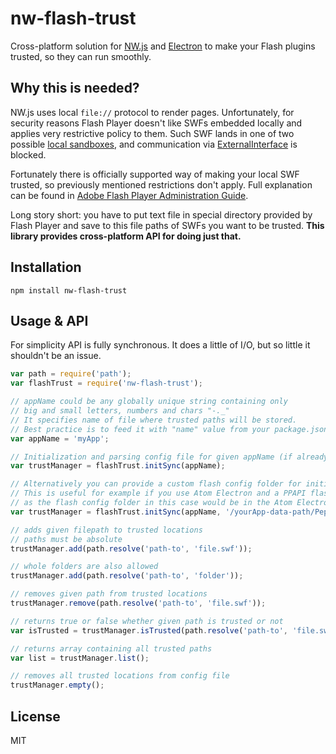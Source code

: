 # nw-flash-trust

Cross-platform solution for [NW.js](http://nwjs.io/) and [Electron](http://electron.atom.io/) to make your Flash plugins trusted, so they can run smoothly.

## Why this is needed?

NW.js uses local `file://` protocol to render pages. Unfortunately, for security reasons Flash Player doesn't like SWFs embedded locally and applies very restrictive policy to them. Such SWF lands in one of two possible [local sandboxes](http://help.adobe.com/en_US/ActionScript/3.0_ProgrammingAS3/WS5b3ccc516d4fbf351e63e3d118a9b90204-7e3f.html), and communication via [ExternalInterface](http://help.adobe.com/en_US/FlashPlatform/reference/actionscript/3/flash/external/ExternalInterface.html) is blocked.

Fortunately there is officially supported way of making your local SWF trusted, so previously mentioned restrictions don't apply. Full explanation can be found in [Adobe Flash Player Administration Guide](http://www.adobe.com/devnet/flashplayer/articles/flash_player_admin_guide.html).

Long story short: you have to put text file in special directory provided by Flash Player and save to this file paths of SWFs you want to be trusted. **This library provides cross-platform API for doing just that.**

## Installation

```
npm install nw-flash-trust
```

## Usage & API

For simplicity API is fully synchronous. It does a little of I/O, but so little it shouldn't be an issue.

```javascript
var path = require('path');
var flashTrust = require('nw-flash-trust');

// appName could be any globally unique string containing only
// big and small letters, numbers and chars "-._"
// It specifies name of file where trusted paths will be stored.
// Best practice is to feed it with "name" value from your package.json file.
var appName = 'myApp';

// Initialization and parsing config file for given appName (if already exists).
var trustManager = flashTrust.initSync(appName);

// Alternatively you can provide a custom flash config folder for initialization.
// This is useful for example if you use Atom Electron and a PPAPI flash plugin (like Pepper Flash),
// as the flash config folder in this case would be in the Atom Electron data path folder.
var trustManager = flashTrust.initSync(appName, '/yourApp-data-path/Pepper Data/Shockwave Flash/WritableRoot');

// adds given filepath to trusted locations
// paths must be absolute
trustManager.add(path.resolve('path-to', 'file.swf'));

// whole folders are also allowed
trustManager.add(path.resolve('path-to', 'folder'));

// removes given path from trusted locations
trustManager.remove(path.resolve('path-to', 'file.swf'));

// returns true or false whether given path is trusted or not
var isTrusted = trustManager.isTrusted(path.resolve('path-to', 'file.swf'));

// returns array containing all trusted paths
var list = trustManager.list();

// removes all trusted locations from config file
trustManager.empty();
```

## License

MIT
